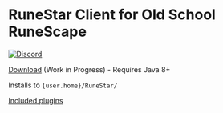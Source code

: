 # RuneStar Client for Old School RuneScape

[![Discord](https://img.shields.io/discord/384870460640329728.svg)](https://discord.gg/G2kxrnU)

[Download](http://repo.runestar.org/org/runestar/client/client-launcher/) (Work in Progress) - Requires Java 8+

Installs to `{user.home}/RuneStar/`

[Included plugins](https://github.com/RuneStar/client/tree/master/plugins)
